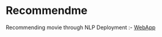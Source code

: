 # Recommendme
Recommending movie through NLP 
Deployment :-
[WebApp](https://recommendme-movies.herokuapp.com/)

